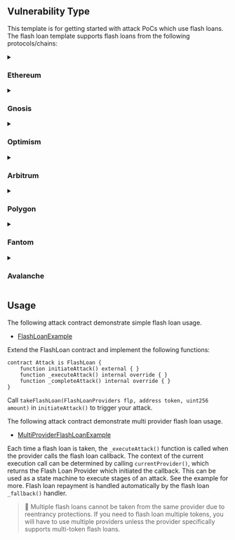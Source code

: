 ## Vulnerability Type
This template is for getting started with attack PoCs which use flash loans. The flash loan template supports flash loans from the following protocols/chains:

<details>
  <summary>

### Ethereum
  </summary>

| Network | Protocol | Library |
| ---------- | -------- | ------------------------------------------------------- |
| Ethereum | AAVEV1     | [AAVEV1FlashLoan](./lib/AAVEV1FlashLoan.sol) |
| Ethereum | Euler      | [EulerFlashLoan](./lib/EulerFlashLoan.sol) |
| Ethereum | Balancer   | [BalancerFlashLoan](./lib/BalancerFlashLoan.sol) |
| Ethereum | MakerDAO   | [MakerDAOFlashLoan](./lib/MakerDAOFlashLoan.sol) |
| Ethereum | UniswapV2  | [UniswapV2FlashLoan](./lib/UniswapV2FlashLoan.sol) |
| Ethereum | UniswapV3  | [UniswapV3FlashLoan](./lib/UniswapV3FlashLoan.sol) |

</details>
<details>
  <summary>

### Gnosis
  </summary>

| Network | Protocol | Library |
| ---------- | -------- | ------------------------------------------------------- |
| Gnosis  | UNISWAPV2   | [UniswapV2FlashLoan](./lib/UniswapV2FlashLoan.sol) |

</details>
<details>
  <summary>

### Optimism
  </summary>

| Network | Protocol | Library |
| ---------- | -------- | ------------------------------------------------------- |
| Optimism | AAVEV3     | [AAVEV3FlashLoan](./lib/AAVEV3FlashLoan.sol) |

</details>
<details>
  <summary>

### Arbitrum
  </summary>

| Network | Protocol | Library |
| ---------- | -------- | ------------------------------------------------------- |
| Arbitrum | AAVEV3     | [AAVEV3FlashLoan](./lib/AAVEV3FlashLoan.sol) |

</details>
<details>
  <summary>

### Polygon
  </summary>

| Network | Protocol | Library |
| ---------- | -------- | ------------------------------------------------------- |
| Polygon | AAVEV3     | [AAVEV3FlashLoan](./lib/AAVEV3FlashLoan.sol) |

</details>
<details>
  <summary>

### Fantom
  </summary>

| Network | Protocol | Library |
| ---------- | -------- | ------------------------------------------------------- |
| Fantom | AAVEV3     | [AAVEV3FlashLoan](./lib/AAVEV3FlashLoan.sol) |

</details>
<details>
  <summary>

### Avalanche
  </summary>

| Network | Protocol | Library |
| ---------- | -------- | ------------------------------------------------------- |
| Avalanche | AAVEV3     | [AAVEV3FlashLoan](./lib/AAVEV3FlashLoan.sol) |

</details>

## Usage
The following attack contract demonstrate simple flash loan usage.
* [FlashLoanExample](./examples/FlashLoanExample.sol)


Extend the FlashLoan contract and implement the following functions:
```Solidity
contract Attack is FlashLoan {
    function initiateAttack() external { }
    function _executeAttack() internal override { }
    function _completeAttack() internal override { }
}
```
Call `takeFlashLoan(FlashLoanProviders flp, address token, uint256 amount)` in `initiateAttack()` to trigger your attack.

The following attack contract demonstrate multi provider flash loan usage.
* [MultiProviderFlashLoanExample](./examples/MultiProviderFlashLoanExample.sol)

Each time a flash loan is taken, the `_executeAttack()` function is called when the provider calls the flash loan callback. The context of the current execution call can be determined by calling `currentProvider()`, which returns the Flash Loan Provider which initiated the callback. This can be used as a state machine to execute stages of an attack. See the example for more. Flash loan repayment is handled automatically by the flash loan `_fallback()` handler.


> 🚨 Multiple flash loans cannot be taken from the same provider due to reentrancy protections. If you need to flash loan multiple tokens, you will have to use multiple providers unless the provider specifically supports multi-token flash loans.
